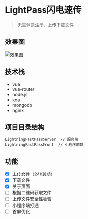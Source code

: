 # LightPass闪电速传

> 无需登录注册，上传下载文件
>

## 效果图

![效果图](https://cdn.jsdelivr.net/gh/shenxiang216/blog-imgs/wuhanxicheng/202203291037505.png)

## 技术栈

* vue
* vue-router
* node.js
* koa
* mongodb
* nginx

## 项目目录结构

```
LightningFastPassServer  // 服务端
LightningFastPassFront  // 小程序前端
```

## 功能

- [x] 上传文件（24h到期）
- [x] 下载文件
- [x] 关于页面
- [ ] 根据二维码获取文件
- [ ] 上传文件安全性检验
- [ ] 小程序端打通
- [ ] 首屏优化
